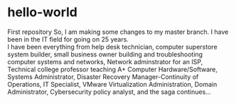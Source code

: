 # hello-world
First repository
So, I am making some changes to my master branch. I have been in the IT field for going on 25 years.  
I have been everything from help desk technician, 
computer superstore system builder, 
small business owner building and troubleshooting computer systems and networks, 
Network adminstrator for an ISP, 
Technical college professor teaching A+ Computer Hardware/Software, 
Systems Administrator, 
Disaster Recovery Manager-Continuity of Operations, 
IT Specialist, 
VMware Virtualization Administration, Domain Administrator, 
Cybersecurity policy analyst, 
and the saga continues...
